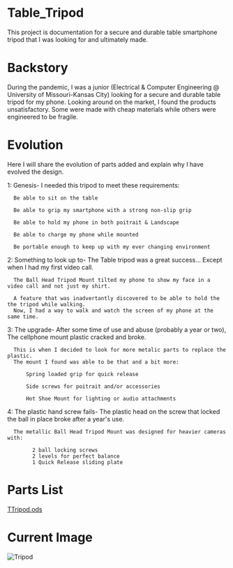 # Table_Tripod
This project is documentation for a secure and durable table smartphone tripod that I was looking for and ultimately made.

# Backstory
During the pandemic, I was a junior (Electrical & Computer Engineering @ University of Missouri-Kansas City) looking for a secure and durable table tripod for my phone. Looking around on the market, I found the products unsatisfactory. Some were made with cheap materials while others were engineered to be fragile.

# Evolution
Here I will share the evolution of parts added and explain why I have evolved the design.

1: Genesis- I needed this tripod to meet these requirements:

      Be able to sit on the table
      
      Be able to grip my smartphone with a strong non-slip grip
      
      Be able to hold my phone in both poitrait & Landscape
      
      Be able to charge my phone while mounted
      
      Be portable enough to keep up with my ever changing environment

2: Something to look up to- The Table tripod was a great success... Except when I had my first video call.
      
      The Ball Head Tripod Mount tilted my phone to show my face in a video call and not just my shirt. 
      
      A feature that was inadvertantly discovered to be able to hold the the tripod while walking. 
      Now, I had a way to walk and watch the screen of my phone at the same time.
      
3: The upgrade- After some time of use and abuse (probably a year or two), The cellphone mount plastic cracked and broke.

      This is when I decided to look for more metalic parts to replace the plastic. 
      The mount I found was able to be that and a bit more:
          
          Spring loaded grip for quick release
          
          Side screws for poitrait and/or accessories
          
          Hot Shoe Mount for lighting or audio attachments
          
4: The plastic hand screw fails- The plastic head on the screw that locked the ball in place broke after a year's use.
      
      The metallic Ball Head Tripod Mount was designed for heavier cameras with:
      
            2 ball locking screws
            2 levels for perfect balance
            1 Quick Release sliding plate
            
# Parts List

[TTripod.ods](https://github.com/mus1c-123/Table_Tripod/files/10915027/TTripod.ods)

# Current Image

![Tripod](https://user-images.githubusercontent.com/22779862/223582680-49626352-82d9-48d8-857f-2119af59b817.jpg)
